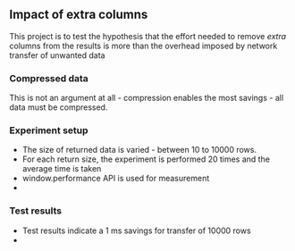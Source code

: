 ## Impact of extra columns

This project is to test the hypothesis that the effort needed to remove *extra* columns from the results
is more than the overhead imposed by network transfer of unwanted data

### Compressed data

This is not an argument at all - compression enables the most savings - all data must be compressed.


### Experiment setup

 * The size of returned data is varied - between 10 to 10000 rows.
 * For each return size, the experiment is performed 20 times and the average time is taken
 * window.performance API is used for measurement
 *

### Test results

* Test results indicate  a 1 ms savings for transfer of 10000 rows
*
